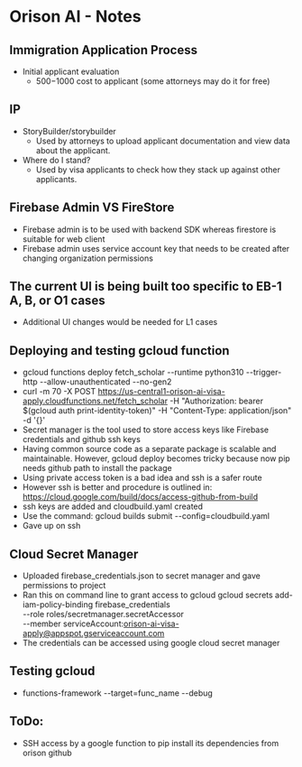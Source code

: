 
# Orison AI - Notes

## Immigration Application Process

- Initial applicant evaluation
    - $500-$1000 cost to applicant (some attorneys may do it for free)

## IP

- StoryBuilder/storybuilder
    - Used by attorneys to upload applicant documentation and view data about the applicant.
- Where do I stand?
    - Used by visa applicants to check how they stack up against other applicants.

## Firebase Admin VS FireStore
- Firebase admin is to be used with backend SDK whereas firestore is suitable for web client
- Firebase admin uses service account key that needs to be created after changing organization permissions

## The current UI is being built too specific to EB-1 A, B, or O1 cases
- Additional UI changes would be needed for L1 cases

## Deploying and testing gcloud function
- gcloud functions deploy fetch_scholar --runtime python310 --trigger-http --allow-unauthenticated --no-gen2
- curl -m 70 -X POST https://us-central1-orison-ai-visa-apply.cloudfunctions.net/fetch_scholar -H "Authorization: bearer $(gcloud auth print-identity-token)" -H "Content-Type: application/json" -d '{<json message>}'
- Secret manager is the tool used to store access keys like Firebase credentials and github ssh keys
- Having common source code as a separate package is scalable and maintainable. However, gcloud deploy
becomes tricky because now pip needs github path to install the package
- Using private access token is a bad idea and ssh is a safer route
- However ssh is better and procedure is outlined in:
https://cloud.google.com/build/docs/access-github-from-build
- ssh keys are added and cloudbuild.yaml created
- Use the command: gcloud builds submit --config=cloudbuild.yaml
- Gave up on ssh

## Cloud Secret Manager
- Uploaded firebase_credentials.json to secret manager and gave permissions to project
- Ran this on command line to grant access to gcloud
gcloud secrets add-iam-policy-binding firebase_credentials \
    --role roles/secretmanager.secretAccessor \
    --member serviceAccount:orison-ai-visa-apply@appspot.gserviceaccount.com
- The credentials can be accessed using google cloud secret manager

## Testing gcloud
- functions-framework --target=func_name --debug

## ToDo:
- SSH access by a google function to pip install its dependencies from orison github